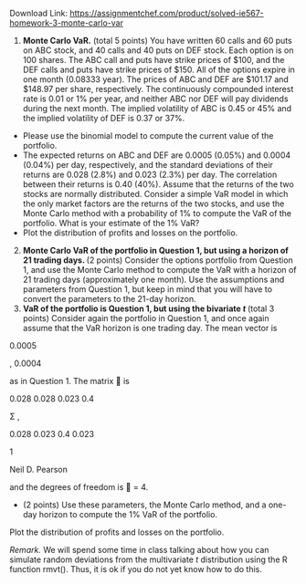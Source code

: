 Download Link: https://assignmentchef.com/product/solved-ie567-homework-3-monte-carlo-var
<br>



<ol>

 <li><strong> Monte Carlo VaR.</strong> (total 5 points) You have written 60 calls and 60 puts on ABC stock, and 40 calls and 40 puts on DEF stock. Each option is on 100 shares. The ABC call and puts have strike prices of $100, and the DEF calls and puts have strike prices of $150. All of the options expire in one month (0.08333 year). The prices of ABC and DEF are $101.17 and $148.97 per share, respectively. The continuously compounded interest rate is 0.01 or 1% per year, and neither ABC nor DEF will pay dividends during the next month.  The implied volatility of ABC is 0.45 or 45% and the implied volatility of DEF is 0.37 or 37%.</li>

</ol>

<ul>

 <li> Please use the binomial model to compute the current value of the portfolio.</li>

 <li>The expected returns on ABC and DEF are 0.0005 (0.05%) and 0.0004 (0.04%) per day, respectively, and the standard deviations of their returns are 0.028 (2.8%) and 0.023 (2.3%) per day. The correlation between their returns is 0.40 (40%). Assume that the returns of the two stocks are normally distributed. Consider a simple VaR model in which the only market factors are the returns of the two stocks, and use the Monte Carlo method with a probability of 1% to compute the VaR of the portfolio.  What is your estimate of the 1% VaR?</li>

 <li> Plot the distribution of profits and losses on the portfolio.</li>

</ul>

<ol start="2">

 <li><strong>Monte Carlo VaR of the portfolio in Question 1, but using a horizon of 21 trading days. </strong>(2 points) Consider the options portfolio from Question 1, and use the Monte Carlo method to compute the VaR with a horizon of 21 trading days (approximately one month). Use the assumptions and parameters from Question 1, but keep in mind that you will have to convert the parameters to the 21-day horizon.</li>

 <li><strong>VaR of the portfolio is Question 1, but using the bivariate <em>t</em> </strong>(total 3 points)  Consider again the portfolio in Question 1, and once again assume that the VaR horizon is one trading day.   The mean vector is</li>

</ol>

0.0005

, 0.0004

as in Question 1.  The matrix  is

0.028                    0.028   0.023   0.4

Σ                                                                                                                 ,

0.028   0.023   0.4                 0.023




1

Neil D. Pearson

and the degrees of freedom is  = 4.




<ul>

 <li>(2 points) Use these parameters, the Monte Carlo method, and a one-day horizon to compute the 1% VaR of the portfolio.</li>

</ul>




Plot the distribution of profits and losses on the portfolio.




<em>Remark.</em>  We will spend some time in class talking about how you can simulate random deviations from the multivariate <em>t</em> distribution using the R function rmvt().  Thus, it is ok if you do not yet know how to do this.